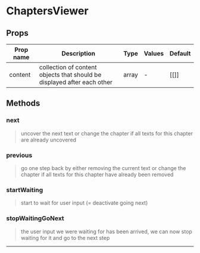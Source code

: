 # ChaptersViewer

## Props

| Prop name | Description                                                             | Type  | Values | Default |
| --------- | ----------------------------------------------------------------------- | ----- | ------ | ------- |
| content   | collection of content objects that should be displayed after each other | array | -      | [[]]    |

## Methods

### next

> uncover the next text or change the chapter if all texts for this
> chapter are already uncovered

### previous

> go one step back by either removing the current text or change the chapter
> if all texts for this chapter have already been removed

### startWaiting

> start to wait for user input (= deactivate going next)

### stopWaitingGoNext

> the user input we were waiting for has been arrived, we can now stop
> waiting for it and go to the next step

---
